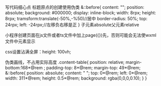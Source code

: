 写代码细心点
标题原点的创建使用伪类
&::before{
                    content: "";
                    position: absolute;
                    background: #000000;
                    display: inline-block;
                    width: 8rpx;
                    height: 8rpx;
                    tramsform:translate(-50%,-%50)//居中
                    border-radius: 50%;
                    top: 24rpx;
                    left: -24rpx;//左移负右移是正
                }
子元素absolute父元素relative

小程序创建页面在js文件或者ts文件中加上page({})先，否则可能会无法使wxml文件中元素显示

css设置沾满全屏：height: 100vh;

伪类画线，不占用实际高度
.content-table{
  position: relative;
  margin-bottom:168*@rem ;
  padding-top: 8*@rem;
  margin-top: 49*@rem;
  &::before{
    position: absolute;
    content: " ";
    top: 0*@rem;
    left: 0*@rem;
    width: 311*@rem;
    height: 0.5*@rem;
    background: rgba(0,0,0,0.10);
  }
}

